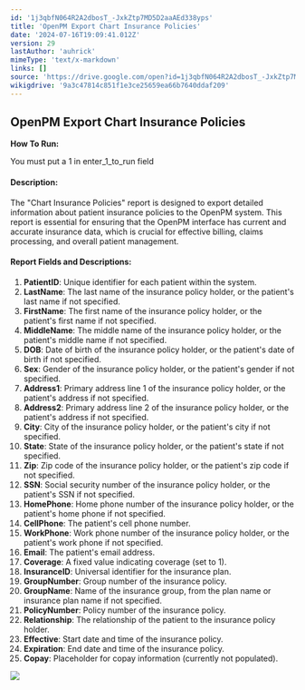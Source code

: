 ```yaml
---
id: '1j3qbfN064R2A2dbosT_-JxkZtp7MD5D2aaAEd338yps'
title: 'OpenPM Export Chart Insurance Policies'
date: '2024-07-16T19:09:41.012Z'
version: 29
lastAuthor: 'auhrick'
mimeType: 'text/x-markdown'
links: []
source: 'https://drive.google.com/open?id=1j3qbfN064R2A2dbosT_-JxkZtp7MD5D2aaAEd338yps'
wikigdrive: '9a3c47814c851f1e3ce25659ea66b7640ddaf209'
---
```

## OpenPM Export Chart Insurance Policies

**How To Run:**

You must put a 1 in enter_1_to_run field

#### Description:

The "Chart Insurance Policies" report is designed to export detailed information about patient insurance policies to the OpenPM system. This report is essential for ensuring that the OpenPM interface has current and accurate insurance data, which is crucial for effective billing, claims processing, and overall patient management.

#### Report Fields and Descriptions:

1. <strong>PatientID</strong>: Unique identifier for each patient within the system.
2. <strong>LastName</strong>: The last name of the insurance policy holder, or the patient's last name if not specified.
3. <strong>FirstName</strong>: The first name of the insurance policy holder, or the patient's first name if not specified.
4. <strong>MiddleName</strong>: The middle name of the insurance policy holder, or the patient's middle name if not specified.
5. <strong>DOB</strong>: Date of birth of the insurance policy holder, or the patient's date of birth if not specified.
6. <strong>Sex</strong>: Gender of the insurance policy holder, or the patient's gender if not specified.
7. <strong>Address1</strong>: Primary address line 1 of the insurance policy holder, or the patient's address if not specified.
8. <strong>Address2</strong>: Primary address line 2 of the insurance policy holder, or the patient's address if not specified.
9. <strong>City</strong>: City of the insurance policy holder, or the patient's city if not specified.
10. <strong>State</strong>: State of the insurance policy holder, or the patient's state if not specified.
11. <strong>Zip</strong>: Zip code of the insurance policy holder, or the patient's zip code if not specified.
12. <strong>SSN</strong>: Social security number of the insurance policy holder, or the patient's SSN if not specified.
13. <strong>HomePhone</strong>: Home phone number of the insurance policy holder, or the patient's home phone if not specified.
14. <strong>CellPhone</strong>: The patient's cell phone number.
15. <strong>WorkPhone</strong>: Work phone number of the insurance policy holder, or the patient's work phone if not specified.
16. <strong>Email</strong>: The patient's email address.
17. <strong>Coverage</strong>: A fixed value indicating coverage (set to 1).
18. <strong>InsuranceID</strong>: Universal identifier for the insurance plan.
19. <strong>GroupNumber</strong>: Group number of the insurance policy.
20. <strong>GroupName</strong>: Name of the insurance group, from the plan name or insurance plan name if not specified.
21. <strong>PolicyNumber</strong>: Policy number of the insurance policy.
22. <strong>Relationship</strong>: The relationship of the patient to the insurance policy holder.
23. <strong>Effective</strong>: Start date and time of the insurance policy.
24. <strong>Expiration</strong>: End date and time of the insurance policy.
25. <strong>Copay</strong>: Placeholder for copay information (currently not populated).

![](../openpm-export-chart-insurance-policies.assets/c4d83c8d5f95696437cad27a1fae3fa9.png)
